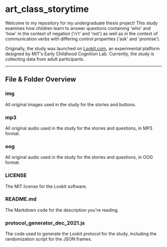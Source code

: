 # art_class_storytime
Welcome to my repository for my undergraduate thesis project! This study examines how children learn to answer questions containing 'who' and 'how' in the context of negation ('n't' and 'not') as well as in the context of communication verbs with differing control properties ('ask' and 'promise').

Originally, the study was launched on [Lookit.com](https://lookit.mit.edu/), an experimental platform designed by MIT's Early Childhood Cognition Lab. Currently, the study is collecting data from adult participants.

---

## File & Folder Overview
### img
All original images used in the study for the stories and buttons.

### mp3
All original audio used in the study for the stories and questions, in MP3 format.

### oog
All original audio used in the study for the stories and questions, in OOG format.

### LICENSE
The MIT license for the Lookit software.

### README.md
The Markdown code for the description you're reading.

### protocol_generator_dec_2021.js
The code used to generate the Lookit protocol for the study, including the randomization script for the JSON frames.

